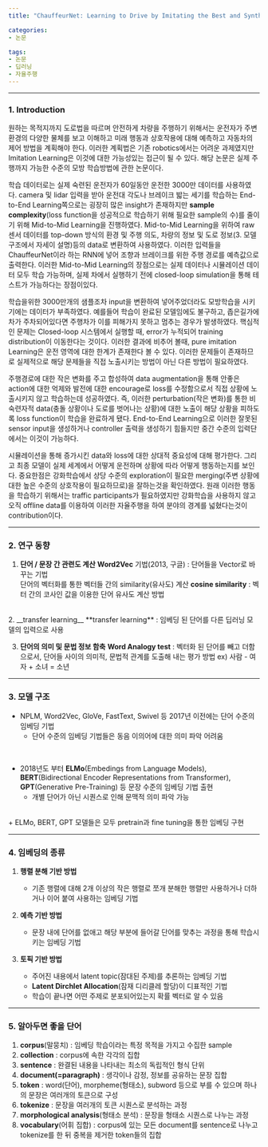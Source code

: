 ```yaml
---
title: "ChauffeurNet: Learning to Drive by Imitating the Best and Synthesizing the Worst 논문 Review"

categories:
- 논문

tags:
- 논문
- 딥러닝
- 자율주행
---
```


***

### 1. Introduction
원하는 목적지까지 도로법을 따르며 안전하게 차량을 주행하기 위해서는 운전자가 주변 환경의 다양한 물체를 보고 이해하고 미래 행동과 상호작용에 대해 예측하고 자동차의 제어 방법을 계획해야 한다. 이러한 계획법은 기존 robotics에서는 어려운 과제였지만 Imitation Learning은 이것에 대한 가능성있는 접근이 될 수 있다. 해당 논문은 실제 주행까지 가능한 수준의 모방 학습방법에 관한 논문이다. 

학습 데이터로는 실제 숙련된 운전자가 60일동안 운전한 3000만 데이터를 사용하였다. camera 및 lidar 입력을 받아 운전대 각도나 브레이크 밟는 세기를 학습하는 End-to-End Learning쪽으로는 굉장히 많은 insight가 존재하지만 __sample complexity__(loss function을 성공적으로 학습하기 위해 필요한 sample의 수)를 줄이기 위해 Mid-to-Mid Learning을 진행하였다. Mid-to-Mid Learning을 위하여 raw 센서 데이터를 top-down 방식의 환경 및 주행 의도, 차량의 정보 및 도로 정보(3. 모델 구조에서 자세이 설명)등의 data로 변환하여 사용하였다. 이러한 입력들을 ChauffeurNet이라 하는 RNN에 넣어 조향과 브레이크를 위한 주행 경로를 예측값으로 출력한다. 이러한 Mid-to-Mid Learning의 장점으로는 실제 데이터나 시뮬레이션 데이터 모두 학습 가능하며, 실제 차에서 실행하기 전에 closed-loop simulation을 통해 테스트가 가능하다는 장점이있다.

학습을위한 3000만개의 샘플조차 input을 변환하여 넣어주었더라도 모방학습을 시키기에는 데이터가 부족하였다. 예를들어 학습이 완료된 모델임에도 불구하고, 좁은길가에 차가 주차되어있다면 주행차가 이를 피해가지 못하고 멈추는 경우가 발생하였다. 핵심적인 문제는 Closed-loop 시스템에서 실행할 때, error가 누적되어 training distribution이 이동한다는 것이다. 이러한 결과에 비추어 볼때, pure imitation Learning은 운전 영역에 대한 한계가 존재한다 볼 수 있다. 이러한 문제들이 존재하므로 실제적으로 해당 문제들을 직접 노출시키는 방법이 아닌 다른 방법이 필요하였다.

주행경로에 대한 작은 변화를 주고 합성하여 data augmentation을 통해 안좋은 action에 대한 억제와 발전에 대한 encourage로 loss를 수정함으로서 직접 상황에 노출시키지 않고 학습하는데 성공하였다. 즉, 이러한 perturbation(작은 변화)를 통한 비숙련자적 data(충돌 상황이나 도로를 벗어나는 상황)에 대한 노출이 해당 상황을 피하도록 loss function이 학습을 완료하게 됐다. End-to-End Learning으로 이러한 잘못된 sensor input을 생성하거나 controller 출력을 생성하기 힘들지만 중간 수준의 입력단에서는 이것이 가능하다.

시뮬레이션을 통해 증가시킨 data와 loss에 대한 상대적 중요성에 대해 평가한다. 그리고 최종 모델이 실제 세계에서 어떻게 운전하며 상황에 따라 어떻게 행동하는지를 보인다. 중요한점은 강화학습에서 상당 수준의 exploration이 필요한 merging(주변 상황에 대한 높은 수준의 상호작용이 필요하므로)을 잘하는것을 확인하였다. 원래 이러한 행동을 학습하기 위해서는 traffic participants가 필요하였지만 강화학습을 사용하지 않고 오직 offline data를 이용하여 이러한 자율주행을 하여 분야의 경계를 넓혔다는것이 contribution이다.

***

### 2. 연구 동향

1. __단어 / 문장 간 관련도 계산__
**Word2Vec** 기법(2013, 구글) : 단어들을 Vector로 바꾸는 기법        
단어의 벡터화를 통한 벡터들 간의 similarity(유사도) 계산
**cosine similarity** : 벡터 간의 코사인 값을 이용한 단어 유사도 계산 방법   
<br/>
2. __transfer learning__
**transfer learning** : 임베딩 된 단어를 다른 딥러닝 모델의 입력으로 사용
<br/>

3. __단어의 의미 및 문법 정보 함축__
**Word Analogy test** : 벡터화 된 단어를 빼고 더함으로서, 단어들 사이의 의미적, 문법적 관계를 도출해 내는 평가 방법 
ex) 사람 - 여자 + 소녀 = 소년 

***
### 3. 모델 구조
+ NPLM, Word2Vec, GloVe, FastText, Swivel 등 2017년 이전에는 단어 수준의 임베딩 기법
    * 단어 수준의 임베딩 기법들은 동음 이의어에 대한 의미 파악 어려움<br/>
<br/>

+ 2018년도 부터 __ELMo__(Embedings from Language Models), **BERT**(Bidirectional Encoder Representations from Transformer), **GPT**(Generative Pre-Training) 등 문장 수준의 임베딩 기법 출현
    * 개별 단어가 아닌 시퀀스로 인해 문맥적 의미 파악 가능
<br/>
+ ELMo, BERT, GPT 모델들은 모두 pretrain과 fine tuning을 통한 임베딩 구현

***
### 4. 임베딩의 종류
1. __행렬 분해 기반 방법__
    + 기존 행렬에 대해 2개 이상의 작은 행렬로 쪼개 분해한 행렬만 사용하거나 더하거나 이어 붙여 사용하는 임베딩 기법

2. __예측 기반 방법__
    + 문장 내에 단어를 없애고 해당 부분에 들어갈 단어를 맞추는 과정을 통해 학습시키는 임베딩 기법

3. __토픽 기반 방법__
    + 주어진 내용에서 latent topic(잠대된 주제)를 추론하는 임베딩 기법
    + __Latent Dirchlet Allocation__(잠재 디리클레 할당)이 디표적인 기법
    + 학습이 끝나면 어떤 주제로 분포되어있는지 확률 벡터로 알 수 있음

***
### 5. 알아두면 좋을 단어
1. __corpus__(말뭉치) : 임베딩 학습이라는 특정 목적을 가지고 수집한 sample
2. __collection__ : corpus에 속한 각각의 집합
3. __sentence__ : 완결된 내용을 나타내는 최소의 독립적인 형식 단위
4. __document(=paragraph)__ : 생각이나 감정, 정보를 공유하는 문장 집합
5. __token__ : word(단어), morpheme(형태소), subword 등으로 부를 수 있으며 하나의 문장은 여러개의 토큰으로 구성
6. __tokenize__ : 문장을 여러개의 토큰 시퀀스로 분석하는 과정
7. __morphological analysis__(형태소 분석) : 문장을 형태소 시퀀스로 나누는 과정
8. __vocabulary__(어휘 집합) : corpus에 있는 모든 document를 sentence로 나누고 tokenize를 한 뒤 중복을 제거한 token들의 집합


